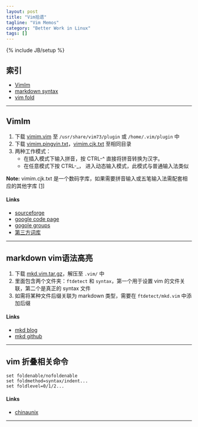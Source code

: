 ```yaml
---
layout: post
title: "Vim拾遗"
tagline: "Vim Memos"
category: "Better Work in Linux"
tags: []
---
```

{% include JB/setup %}

索引
----

* [VimIm](#vimim)
* [markdown syntax](#markdown)
* [vim fold](#vimfold)

---------------------------

<h2 id="vimim">VimIm</h2>

1.  下载 [vimim.vim][1] 至 `/usr/share/vim73/plugin` 或 `/home/.vim/plugin` 中 
2.  下载 [vimim.pingyin.txt][2]，[vimim.cjk.txt][3] 至相同目录
3.  两种工作模式：
    *   在插入模式下输入拼音，按 CTRL-^ 直接将拼音转换为汉字。
    *   在任意模式下按 CTRL-\_， 进入动态输入模式，此模式与普通输入法类似

**Note:** vimim.cjk.txt
是一个数码字库，如果需要拼音输入或五笔输入法需配套相应的其他字库 [\[1\]][4]

   [1]: http://vim.sourceforge.net/scripts/download_script.php?src_id=17150/
   [2]: http://vimim-data.googlecode.com/svn/trunk/data/vimim.pinyin.txt/
   [3]: http://vimim.googlecode.com/svn/trunk/plugin/vimim.cjk.txt/
   [4]: http://groups.google.com/forum/?fromgroups#!topic/vimim/zWdi6QqKdLk/

#### Links

* [sourceforge](http://vim.sourceforge.net/scripts/script.php?script_id=2506)
* [google code page](http://vimim.googlecode.com/svn/vimim/vimim.big5.html#cloud)
* [gogole groups](https://groups.google.com/forum/?fromgroups#!topic/vimim/)
* [第三方词库](https://code.google.com/p/vimim-data/)

---------------------------

<h2 id='markdown'>markdown vim语法高亮</h2>

1.  下载 [mkd.vim.tar.gz][mkd]，解压至 `.vim/` 中
2.  里面包含两个文件夹：`ftdetect` 和 `syntax`，第一个用于设置 vim
    的文件关联，第二个是真正的 syntax 文件
3.  如需将某种文件后缀关联为 markdown 类型，需要在 `ftdetect/mkd.vim` 中添加后缀

   [mkd]: http://plasticboy.com/dox/vim-markdown.zip

#### Links

* [mkd blog](http://plasticboy.com/markdown-vim-mode/)
* [mkd github](https://github.com/plasticboy/vim-markdown/)

---------------------------

<h2 id='vimfold'>vim 折叠相关命令</h2>

    set foldenable/nofoldenable 
    set foldmethod=syntax/indent...
    set foldlevel=0/1/2...

#### Links

* [chinaunix](http://man.chinaunix.net/newsoft/vi/doc/fold.html)

----------------------------
